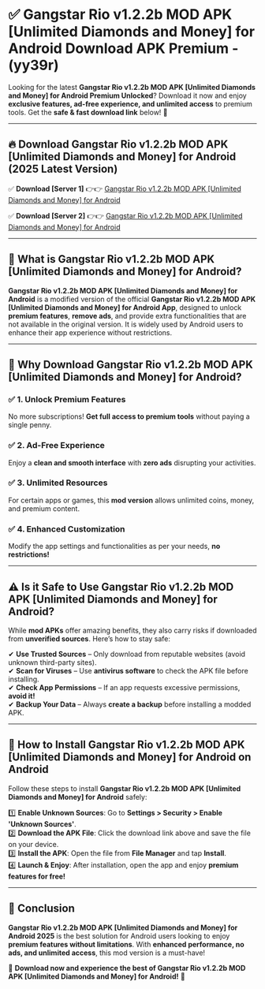 
# ✅ Gangstar Rio v1.2.2b MOD APK [Unlimited Diamonds and Money] for Android Download APK Premium -  (yy39r) 

Looking for the latest **Gangstar Rio v1.2.2b MOD APK [Unlimited Diamonds and Money] for Android Premium Unlocked**? Download it now and enjoy **exclusive features, ad-free experience, and unlimited access** to premium tools. Get the **safe & fast download link** below! 🚀

---

## 🔥 Download Gangstar Rio v1.2.2b MOD APK [Unlimited Diamonds and Money] for Android (2025 Latest Version)

✅ **Download [Server 1]** 👉👉 [Gangstar Rio v1.2.2b MOD APK [Unlimited Diamonds and Money] for Android ](https://apkcomod.com?title=Gangstar_Rio_v1.2.2b_MOD_APK_[Unlimited_Diamonds_and_Money]_for_Android)  

✅ **Download [Server 2]** 👉👉 [Gangstar Rio v1.2.2b MOD APK [Unlimited Diamonds and Money] for Android ](https://apkcomod.com?title=Gangstar_Rio_v1.2.2b_MOD_APK_[Unlimited_Diamonds_and_Money]_for_Android)  


---

## 📌 What is Gangstar Rio v1.2.2b MOD APK [Unlimited Diamonds and Money] for Android?

**Gangstar Rio v1.2.2b MOD APK [Unlimited Diamonds and Money] for Android** is a modified version of the official **Gangstar Rio v1.2.2b MOD APK [Unlimited Diamonds and Money] for Android App**, designed to unlock **premium features**, **remove ads**, and provide extra functionalities that are not available in the original version. It is widely used by Android users to enhance their app experience without restrictions.

---

## 🌟 Why Download Gangstar Rio v1.2.2b MOD APK [Unlimited Diamonds and Money] for Android?

### ✅ 1. Unlock Premium Features
No more subscriptions! **Get full access to premium tools** without paying a single penny.

### ✅ 2. Ad-Free Experience
Enjoy a **clean and smooth interface** with **zero ads** disrupting your activities.

### ✅ 3. Unlimited Resources
For certain apps or games, this **mod version** allows unlimited coins, money, and premium content.

### ✅ 4. Enhanced Customization
Modify the app settings and functionalities as per your needs, **no restrictions!**

---

## ⚠️ Is it Safe to Use Gangstar Rio v1.2.2b MOD APK [Unlimited Diamonds and Money] for Android?

While **mod APKs** offer amazing benefits, they also carry risks if downloaded from **unverified sources**. Here’s how to stay safe:

✔ **Use Trusted Sources** – Only download from reputable websites (avoid unknown third-party sites).  
✔ **Scan for Viruses** – Use **antivirus software** to check the APK file before installing.  
✔ **Check App Permissions** – If an app requests excessive permissions, **avoid it!**  
✔ **Backup Your Data** – Always **create a backup** before installing a modded APK.

---

## 📲 How to Install Gangstar Rio v1.2.2b MOD APK [Unlimited Diamonds and Money] for Android on Android

Follow these steps to install **Gangstar Rio v1.2.2b MOD APK [Unlimited Diamonds and Money] for Android** safely:

1️⃣ **Enable Unknown Sources**: Go to **Settings > Security > Enable 'Unknown Sources'**.  
2️⃣ **Download the APK File**: Click the download link above and save the file on your device.  
3️⃣ **Install the APK**: Open the file from **File Manager** and tap **Install**.  
4️⃣ **Launch & Enjoy**: After installation, open the app and enjoy **premium features for free!**

---

## 🚀 Conclusion

**Gangstar Rio v1.2.2b MOD APK [Unlimited Diamonds and Money] for Android 2025** is the best solution for Android users looking to enjoy **premium features without limitations**. With **enhanced performance, no ads, and unlimited access**, this mod version is a must-have!

🔻 **Download now and experience the best of Gangstar Rio v1.2.2b MOD APK [Unlimited Diamonds and Money] for Android!** 🔻

